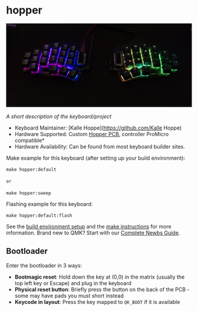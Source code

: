 # hopper

![hopper](https://github.com/KalleHoppe/Hopper/blob/main/images/hopperMX.jpg)

*A short description of the keyboard/project*

* Keyboard Maintainer: [Kalle Hoppe](https://github.com/Kalle Hoppe)
* Hardware Supported: Custom [Hopper PCB](https://github.com/KalleHoppe/Hopper), controller ProMicro compatible*
* Hardware Availability: Can be found from most keyboard builder sites.

Make example for this keyboard (after setting up your build environment):

    make hopper:default
    
    or 
    
    make hopper:sweep

Flashing example for this keyboard:

    make hopper:default:flash

See the [build environment setup](https://docs.qmk.fm/#/getting_started_build_tools) and the [make instructions](https://docs.qmk.fm/#/getting_started_make_guide) for more information. Brand new to QMK? Start with our [Complete Newbs Guide](https://docs.qmk.fm/#/newbs).

## Bootloader

Enter the bootloader in 3 ways:

* **Bootmagic reset**: Hold down the key at (0,0) in the matrix (usually the top left key or Escape) and plug in the keyboard
* **Physical reset button**: Briefly press the button on the back of the PCB - some may have pads you must short instead
* **Keycode in layout**: Press the key mapped to `QK_BOOT` if it is available
